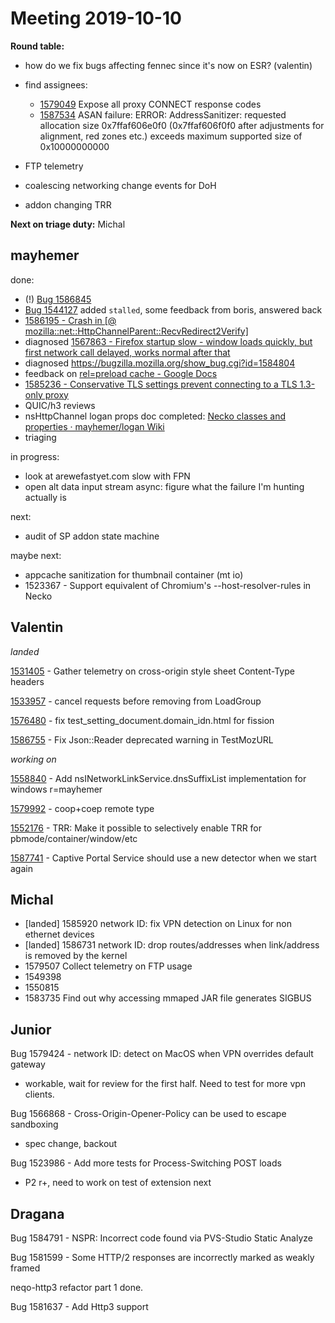 # Meeting 2019-10-10
**Round table:**
- how do we fix bugs affecting fennec since it's now on ESR? (valentin)

- find assignees:
  - [1579049](https://bugzilla.mozilla.org/show_bug.cgi?id=1579049) Expose all proxy CONNECT response codes
  - [1587534](https://bugzilla.mozilla.org/show_bug.cgi?id=1587534) ASAN failure: ERROR: AddressSanitizer: requested allocation size 0x7ffaf606e0f0 (0x7ffaf606f0f0 after adjustments for alignment, red zones etc.) exceeds maximum supported size of 0x10000000000

- FTP telemetry

- coalescing networking change events for DoH

- addon changing TRR

**Next on triage duty:** Michal

## mayhemer

done:

* (!) [Bug 1586845](https://bugzilla.mozilla.org/show_bug.cgi?id=1586845)
* [Bug 1544127](https://bugzilla.mozilla.org/show_bug.cgi?id=1544127) added `stalled`, some feedback from boris, answered back
* [1586195 - Crash in \[@ mozilla::net::HttpChannelParent::RecvRedirect2Verify\]](https://bugzilla.mozilla.org/show_bug.cgi?id=1586195)
* diagnosed [1567863 - Firefox startup slow - window loads quickly, but first network call delayed, works normal after that](https://bugzilla.mozilla.org/show_bug.cgi?id=1567863)
* diagnosed https://bugzilla.mozilla.org/show_bug.cgi?id=1584804
* feedback on [rel=preload cache - Google Docs](https://docs.google.com/document/d/1qiR2hOr3TZXmAG4ZgXLL4pEMerblluC8g2UIa_m5vsk/edit?ts=5d924db0)
* [1585236 - Conservative TLS settings prevent connecting to a TLS 1.3-only proxy](https://bugzilla.mozilla.org/show_bug.cgi?id=1585236)
* QUIC/h3 reviews
* nsHttpChannel logan props doc completed: [Necko classes and properties · mayhemer/logan Wiki](https://github.com/mayhemer/logan/wiki/Necko-classes-and-properties)
* triaging

in progress:

* look at arewefastyet.com slow with FPN
* open alt data input stream async: figure what the failure I'm hunting actually is

next:

* audit of SP addon state machine

maybe next:

* appcache sanitization for thumbnail container (mt io)
* 1523367 - Support equivalent of Chromium's --host-resolver-rules in Necko

## Valentin

_landed_

[1531405](https://bugzil.la/1531405) - Gather telemetry on cross-origin style sheet Content-Type headers

[1533957](https://bugzil.la/1533957) - cancel requests before removing from LoadGroup

[1576480](https://bugzil.la/1576480) - fix test_setting_document.domain_idn.html for fission

[1586755](https://bugzil.la/1586755) - Fix Json::Reader deprecated warning in TestMozURL

_working on_

[1558840](https://bugzil.la/1558840) - Add nsINetworkLinkService.dnsSuffixList implementation for windows r=mayhemer

[1579992](https://bugzil.la/1579992) - coop+coep remote type

[1552176](https://bugzil.la/1552176) - TRR: Make it possible to selectively enable TRR for pbmode/container/window/etc

[1587741](https://bugzil.la/1587741) - Captive Portal Service should use a new detector when we start again

## Michal

- [landed] 1585920 network ID: fix VPN detection on Linux for non ethernet devices
- [landed] 1586731 network ID: drop routes/addresses when link/address is removed by the kernel
- 1579507 Collect telemetry on FTP usage
- 1549398
- 1550815
- 1583735 Find out why accessing mmaped JAR file generates SIGBUS

## Junior

Bug 1579424 - network ID: detect on MacOS when VPN overrides default gateway

* workable, wait for review for the first half. Need to test for more vpn clients. 

Bug 1566868 - Cross-Origin-Opener-Policy can be used to escape sandboxing

* spec change, backout

Bug 1523986 - Add more tests for Process-Switching POST loads

* P2 r+, need to work on test of extension next

## Dragana

Bug 1584791 - NSPR: Incorrect code found via PVS-Studio Static Analyze

Bug 1581599 - Some HTTP/2 responses are incorrectly marked as weakly framed

neqo-http3 refactor part 1 done.

Bug 1581637 - Add Http3 support

